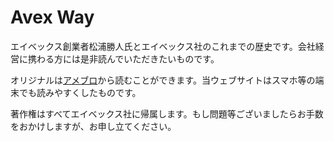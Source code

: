 # Avex Way

エイベックス創業者松浦勝人氏とエイベックス社のこれまでの歴史です。会社経営に携わる方には是非読んでいただきたいものです。

オリジナルは[アメブロ](https://ameblo.jp/maxmatsuura/entry-10518384040.html)から読むことができます。当ウェブサイトはスマホ等の端末でも読みやすくしたものです。

著作権はすべてエイベックス社に帰属します。もし問題等ございましたらお手数をおかけしますが、お申し立てください。
